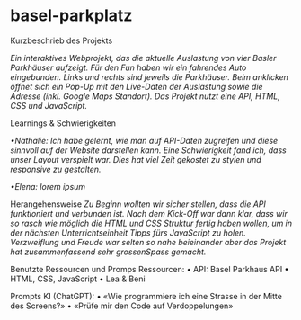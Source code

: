 # basel-parkplatz
Kurzbeschrieb des Projekts

*Ein interaktives Webprojekt, das die aktuelle Auslastung von vier Basler Parkhäuser aufzeigt. Für den Fun haben wir ein fahrendes Auto eingebunden. Links und rechts sind jeweils die Parkhäuser. Beim anklicken öffnet sich ein Pop-Up mit den Live-Daten der Auslastung sowie die Adresse (inkl. Google Maps Standort).
Das Projekt nutzt eine API, HTML, CSS und JavaScript.*

Learnings & Schwierigkeiten

*•Nathalie:
Ich habe gelernt, wie man auf API-Daten zugreifen und diese sinnvoll auf der Website darstellen kann.
Eine Schwierigkeit fand ich, dass unser Layout verspielt war. Dies hat viel Zeit gekostet  zu stylen und responsive zu gestalten.*

*•Elena:
lorem ipsum*

Herangehensweise
*Zu Beginn wollten wir sicher stellen, dass die API funktioniert und verbunden ist. 
Nach dem Kick-Off war dann klar, dass wir so rasch wie möglich die HTML und CSS Struktur fertig haben wollen, um in der nächsten Unterrichtseinheit Tipps fürs JavaScript zu holen. 
Verzweiflung und Freude war selten so nahe beieinander aber das Projekt hat zusammenfassend sehr  grossenSpass gemacht.*

Benutzte Ressourcen und Promps
Ressourcen: • API: Basel Parkhaus API • HTML, CSS, JavaScript • Lea & Beni

Prompts
KI (ChatGPT): • «Wie programmiere ich eine Strasse in der Mitte des Screens?»  • «Prüfe mir den Code auf Verdoppelungen»  

